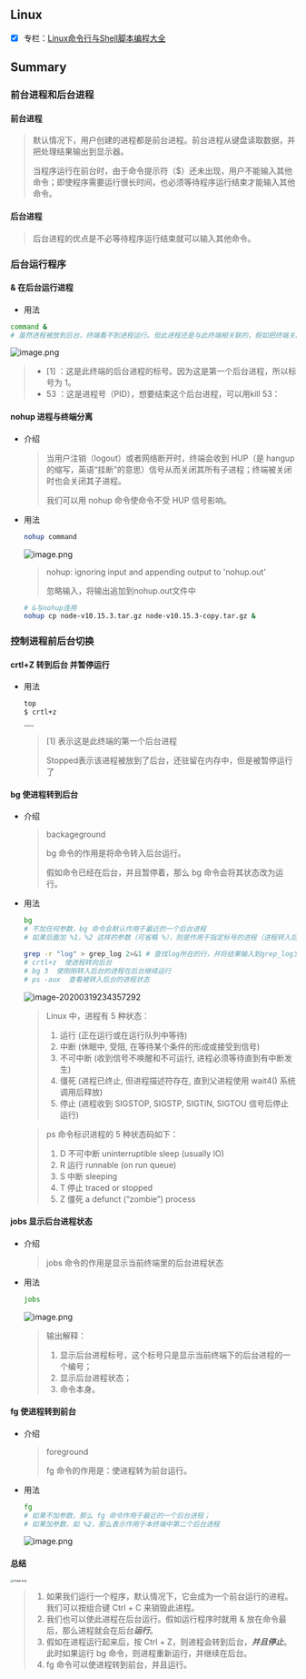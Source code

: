 ## Linux 

- [x] 专栏：[Linux命令行与Shell脚本编程大全](http://www.imooc.com/read/39)



## Summary

### 前台进程和后台进程

#### 前台进程

> 默认情况下，用户创建的进程都是前台进程。前台进程从键盘读取数据，并把处理结果输出到显示器。
>
> 当程序运行在前台时，由于命令提示符（$）还未出现，用户不能输入其他命令；即使程序需要运行很长时间，也必须等待程序运行结束才能输入其他命令。

#### 后台进程

> 后台进程的优点是不必等待程序运行结束就可以输入其他命令。

### 后台运行程序

#### & 在后台运行进程

- 用法

```bash
command &
# 虽然进程被放到后台，终端看不到进程运行。但此进程还是与此终端相关联的，假如把终端关闭，那么这个进程也会结束。
```

![image.png](https://i.loli.net/2020/03/19/uMZQPHWdOq7Vykl.png)

> * [1] ：这是此终端的后台进程的标号。因为这是第一个后台进程，所以标号为 1。
> * 53 ：这是进程号（PID），想要结束这个后台进程，可以用kill 53：

#### nohup 进程与终端分离

- 介绍

  > 当用户注销（logout）或者网络断开时，终端会收到 HUP（是 hangup 的缩写，英语“挂断”的意思）信号从而关闭其所有子进程；终端被关闭时也会关闭其子进程。
  >
  > 我们可以用 nohup 命令使命令不受 HUP 信号影响。

- 用法

  ```bash
  nohup command
  ```

  ![image.png](https://i.loli.net/2020/03/19/qiDSMpHT3cXy8P5.png)

  > nohup: ignoring input and appending output to 'nohup.out'
  >
  > 忽略输入，将输出追加到nohup.out文件中

  ```bash
  # &与nohup连用
  nohup cp node-v10.15.3.tar.gz node-v10.15.3-copy.tar.gz &
  ```

  

### 控制进程前后台切换

#### crtl+Z 转到后台 并暂停运行

- 用法

  ```bash
  top
  $ crtl+z
  ```

  <img src="https://i.loli.net/2020/03/19/VDmcJSXBGPn4KLd.png" alt="image.png" style="zoom: 20%;" />

  > [1] 表示这是此终端的第一个后台进程
  >
  > Stopped表示该进程被放到了后台，还驻留在内存中，但是被暂停运行了

#### bg 使进程转到后台

- 介绍

  > backageground
  >
  > bg 命令的作用是将命令转入后台运行。
  >
  > 假如命令已经在后台，并且暂停着，那么 bg 命令会将其状态改为运行。

- 用法

  ```bash
  bg
  # 不加任何参数，bg 命令会默认作用于最近的一个后台进程
  # 如果后面加 %1，%2 这样的参数（可省略 %），则是作用于指定标号的进程（进程转入后台之后，会显示它在当前终端下的后台进程编号）。
  ```

  ```bash
  grep -r "log" > grep_log 2>&1 # 查找log所在的行，并将结果输入到grep_log文件中
  # crtl+z  使进程转向后台
  # bg 3  使刚刚转入后台的进程在后台继续运行
  # ps -aux  查看被转入后台的进程状态 
  ```

  ![image-20200319234357292](C:\Users\jiush\AppData\Roaming\Typora\typora-user-images\image-20200319234357292.png)

  > Linux 中，进程有 5 种状态：
  >
  > 1. 运行 (正在运行或在运行队列中等待)
  > 2. 中断 (休眠中, 受阻, 在等待某个条件的形成或接受到信号)
  > 3. 不可中断 (收到信号不唤醒和不可运行, 进程必须等待直到有中断发生)
  > 4. 僵死 (进程已终止, 但进程描述符存在, 直到父进程使用 wait4() 系统调用后释放)
  > 5. 停止 (进程收到 SIGSTOP, SIGSTP, SIGTIN, SIGTOU 信号后停止运行)

  

  > ps 命令标识进程的 5 种状态码如下：
  >
  > 1. D 不可中断 uninterruptible sleep (usually IO)
  > 2. R 运行 runnable (on run queue)
  > 3. S 中断 sleeping
  > 4. T 停止 traced or stopped
  > 5. Z 僵死 a defunct (“zombie”) process

#### jobs  显示后台进程状态

- 介绍

  > jobs 命令的作用是显示当前终端里的后台进程状态

- 用法

  ```bash
  jobs
  ```

  ![image.png](https://i.loli.net/2020/03/19/ZeFxz6kv8mTDrwq.png)

  > 输出解释：
  >
  > 1. 显示后台进程标号，这个标号只是显示当前终端下的后台进程的一个编号；
  > 2. 显示后台进程状态；
  > 3. 命令本身。

#### fg   使进程转到前台

- 介绍

  > foreground
  >
  > fg 命令的作用是：使进程转为前台运行。

- 用法

  ```bash
  fg
  # 如果不加参数，那么 fg 命令作用于最近的一个后台进程；
  # 如果加参数，如 %2，那么表示作用于本终端中第二个后台进程
  ```

  ![image.png](https://i.loli.net/2020/03/19/nc4Dbd5oHx6SiJu.png)

#### 总结

<img src="https://i.loli.net/2020/03/19/qRhS2utDkjMP7Kv.png" alt="image.png" style="zoom:33%;" />

> 1. 如果我们运行一个程序，默认情况下，它会成为一个前台运行的进程。我们可以按组合键 Ctrl + C 来销毁此进程。
> 2. 我们也可以使此进程在后台运行。假如运行程序时就用 & 放在命令最后，那么进程就会在后台***运行***。
> 3. 假如在进程运行起来后，按 Ctrl + Z，则进程会转到后台，***并且停止***。此时如果运行 bg 命令，则进程重新运行，并继续在后台。
> 4. fg 命令可以使进程转到前台，并且运行。